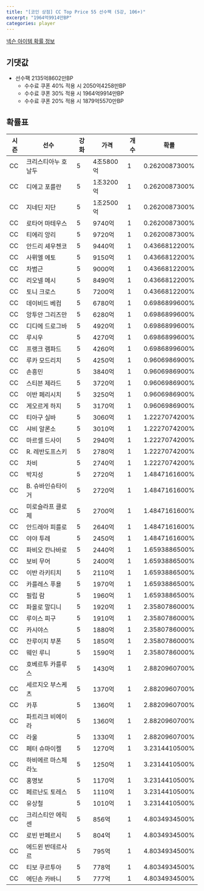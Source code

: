 ```yaml
---
title: "[코인 상점] CC Top Price 55 선수팩 (5강, 106+)"
excerpt: "1964억9914만BP"
categories: player
---
```

[넥슨 아이템 확률 정보](http://iteminfo.nexon.com/probability/fco?sn=7604)

## 기댓값
- 선수팩 2135억8602만BP
  - 수수료 쿠폰 40% 적용 시 2050억4258만BP
  - 수수료 쿠폰 30% 적용 시 1964억9914만BP
  - 수수료 쿠폰 20% 적용 시 1879억5570만BP


## 확률표

|시즌|선수|강화|가격|개수|확률|
|---|---|---|---|---|---|
|CC|크리스티아누 호날두|5|4조5800억|1|0.2620087300%|
|CC|디에고 포를란|5|1조3200억|1|0.2620087300%|
|CC|지네딘 지단|5|1조2500억|1|0.2620087300%|
|CC|로타어 마테우스|5|9740억|1|0.2620087300%|
|CC|티에리 앙리|5|9720억|1|0.2620087300%|
|CC|안드리 셰우첸코|5|9440억|1|0.4366812200%|
|CC|사뮈엘 에토|5|9150억|1|0.4366812200%|
|CC|차범근|5|9000억|1|0.4366812200%|
|CC|리오넬 메시|5|8490억|1|0.4366812200%|
|CC|토니 크로스|5|7200억|1|0.4366812200%|
|CC|데이비드 베컴|5|6780억|1|0.6986899600%|
|CC|앙투안 그리즈만|5|6280억|1|0.6986899600%|
|CC|디디에 드로그바|5|4920억|1|0.6986899600%|
|CC|루시우|5|4270억|1|0.6986899600%|
|CC|프랭크 램파드|5|4260억|1|0.6986899600%|
|CC|루카 모드리치|5|4250억|1|0.9606986900%|
|CC|손흥민|5|3840억|1|0.9606986900%|
|CC|스티븐 제라드|5|3720억|1|0.9606986900%|
|CC|이반 페리시치|5|3250억|1|0.9606986900%|
|CC|게오르게 하지|5|3170억|1|0.9606986900%|
|CC|티아구 실바|5|3060억|1|1.2227074200%|
|CC|샤비 알론소|5|3010억|1|1.2227074200%|
|CC|마르셀 드사이|5|2940억|1|1.2227074200%|
|CC|R. 레반도프스키|5|2780억|1|1.2227074200%|
|CC|차비|5|2740억|1|1.2227074200%|
|CC|박지성|5|2720억|1|1.4847161600%|
|CC|B. 슈바인슈타이거|5|2720억|1|1.4847161600%|
|CC|미로슬라프 클로제|5|2700억|1|1.4847161600%|
|CC|안드레아 피를로|5|2640억|1|1.4847161600%|
|CC|야야 투레|5|2450억|1|1.4847161600%|
|CC|파비오 칸나바로|5|2440억|1|1.6593886500%|
|CC|보비 무어|5|2400억|1|1.6593886500%|
|CC|이반 라키티치|5|2110억|1|1.6593886500%|
|CC|카를레스 푸욜|5|1970억|1|1.6593886500%|
|CC|필립 람|5|1960억|1|1.6593886500%|
|CC|파올로 말디니|5|1920억|1|2.3580786000%|
|CC|루이스 피구|5|1910억|1|2.3580786000%|
|CC|카시야스|5|1880억|1|2.3580786000%|
|CC|잔루이지 부폰|5|1850억|1|2.3580786000%|
|CC|웨인 루니|5|1590억|1|2.3580786000%|
|CC|호베르투 카를루스|5|1430억|1|2.8820960700%|
|CC|세르지오 부스케츠|5|1370억|1|2.8820960700%|
|CC|카푸|5|1360억|1|2.8820960700%|
|CC|파트리크 비에이라|5|1360억|1|2.8820960700%|
|CC|라울|5|1330억|1|2.8820960700%|
|CC|페터 슈마이켈|5|1270억|1|3.2314410500%|
|CC|하비에르 마스체라노|5|1250억|1|3.2314410500%|
|CC|홍명보|5|1170억|1|3.2314410500%|
|CC|페르난도 토레스|5|1110억|1|3.2314410500%|
|CC|유상철|5|1010억|1|3.2314410500%|
|CC|크리스티안 에릭센|5|856억|1|4.8034934500%|
|CC|로빈 반페르시|5|804억|1|4.8034934500%|
|CC|에드윈 반데르사르|5|795억|1|4.8034934500%|
|CC|티보 쿠르투아|5|778억|1|4.8034934500%|
|CC|에딘손 카바니|5|777억|1|4.8034934500%|
